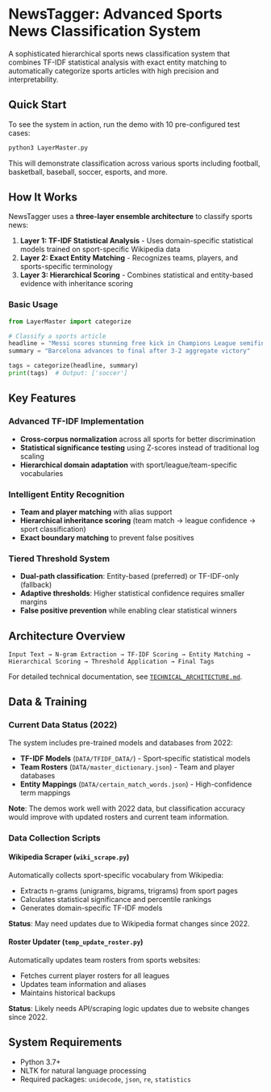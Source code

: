 # NewsTagger: Advanced Sports News Classification System

A sophisticated hierarchical sports news classification system that combines TF-IDF statistical analysis with exact entity matching to automatically categorize sports articles with high precision and interpretability.

## Quick Start

To see the system in action, run the demo with 10 pre-configured test cases:

```bash
python3 LayerMaster.py
```

This will demonstrate classification across various sports including football, basketball, baseball, soccer, esports, and more.

## How It Works

NewsTagger uses a **three-layer ensemble architecture** to classify sports news:

1. **Layer 1: TF-IDF Statistical Analysis** - Uses domain-specific statistical models trained on sport-specific Wikipedia data
2. **Layer 2: Exact Entity Matching** - Recognizes teams, players, and sports-specific terminology
3. **Layer 3: Hierarchical Scoring** - Combines statistical and entity-based evidence with inheritance scoring

### Basic Usage

```python
from LayerMaster import categorize

# Classify a sports article
headline = "Messi scores stunning free kick in Champions League semifinal"
summary = "Barcelona advances to final after 3-2 aggregate victory"

tags = categorize(headline, summary)
print(tags)  # Output: ['soccer']
```

## Key Features

### Advanced TF-IDF Implementation
- **Cross-corpus normalization** across all sports for better discrimination
- **Statistical significance testing** using Z-scores instead of traditional log scaling
- **Hierarchical domain adaptation** with sport/league/team-specific vocabularies

### Intelligent Entity Recognition
- **Team and player matching** with alias support
- **Hierarchical inheritance scoring** (team match → league confidence → sport classification)
- **Exact boundary matching** to prevent false positives

### Tiered Threshold System
- **Dual-path classification**: Entity-based (preferred) or TF-IDF-only (fallback)
- **Adaptive thresholds**: Higher statistical confidence requires smaller margins
- **False positive prevention** while enabling clear statistical winners

## Architecture Overview

```
Input Text → N-gram Extraction → TF-IDF Scoring → Entity Matching → 
Hierarchical Scoring → Threshold Application → Final Tags
```

For detailed technical documentation, see [`TECHNICAL_ARCHITECTURE.md`](TECHNICAL_ARCHITECTURE.md).

## Data & Training

### Current Data Status (2022)
The system includes pre-trained models and databases from 2022:

- **TF-IDF Models** (`DATA/TFIDF_DATA/`) - Sport-specific statistical models
- **Team Rosters** (`DATA/master_dictionary.json`) - Team and player databases
- **Entity Mappings** (`DATA/certain_match_words.json`) - High-confidence term mappings

**Note**: The demos work well with 2022 data, but classification accuracy would improve with updated rosters and current team information.

### Data Collection Scripts

#### Wikipedia Scraper (`wiki_scrape.py`)
Automatically collects sport-specific vocabulary from Wikipedia:
- Extracts n-grams (unigrams, bigrams, trigrams) from sport pages
- Calculates statistical significance and percentile rankings
- Generates domain-specific TF-IDF models

**Status**: May need updates due to Wikipedia format changes since 2022.

#### Roster Updater (`temp_update_roster.py`) 
Automatically updates team rosters from sports websites:
- Fetches current player rosters for all leagues
- Updates team information and aliases
- Maintains historical backups

**Status**: Likely needs API/scraping logic updates due to website changes since 2022.

## System Requirements

- Python 3.7+
- NLTK for natural language processing
- Required packages: `unidecode`, `json`, `re`, `statistics`